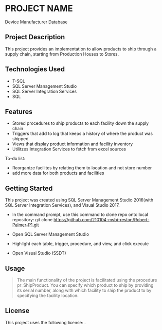 # PROJECT NAME
Device Manufacturer Database

## Project Description
This project provides an implementation to allow products to ship through a supply chain, starting from Production Houses to Stores. 

## Technologies Used

* T-SQL
* SQL Server Management Studio
* SQL Server Integration Services
* SQL

## Features

* Stored procedures to ship products to each facility down the supply chain
* Triggers that add to log that keeps a history of where the product was shipped
* Views that display product information and facility inventory
* Utilitzes Integration Services to fetch from excel sources

To-do list:
* Reorganize facilites by relating them to location and not store number
* add more data for both products and facilities

## Getting Started
   
This project was created using SQL Server Management Studio 2016(with SQL Server Integration Services), and Visual Studio 2017.

- In the command prompt, use this command to clone repo onto local repository:
    git clone https://github.com/210104-msbi-reston/Robert-Palmer-P1.git

- Open SQL Server Management Studio
- Highlight each table, trigger, procedure, and view, and click execute
- Open Visual Studio (SSDT)

## Usage

> The main functionality of the project is facilitated using the procedure pr_ShipProduct. You can specify which product to ship by providing its serial number, along with which facility to ship the product to by specifying the facility location.

## License

This project uses the following license: [<SQL Server Management Studio>](<https://docs.microsoft.com/en-us/sql/ssms/download-sql-server-management-studio-ssms?view=sql-server-ver15>).
